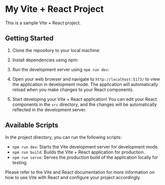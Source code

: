 # My Vite + React Project

This is a sample Vite + React project.

## Getting Started

1. Clone the repository to your local machine:

2. Install dependencies using npm:

3. Run the development server using `npm run dev`:

4. Open your web browser and navigate to `http://localhost:5173/` to view the application in development mode. The application will automatically reload when you make changes to your React components.

5. Start developing your Vite + React application! You can edit your React components in the `src` directory, and the changes will be automatically reflected in the development server.

## Available Scripts

In the project directory, you can run the following scripts:

- `npm run dev`: Starts the Vite development server for development mode.
- `npm run build`: Builds the Vite + React application for production.
- `npm run serve`: Serves the production build of the application locally for testing.

Please refer to the Vite and React documentation for more information on how to use Vite with React and configure your project accordingly.

